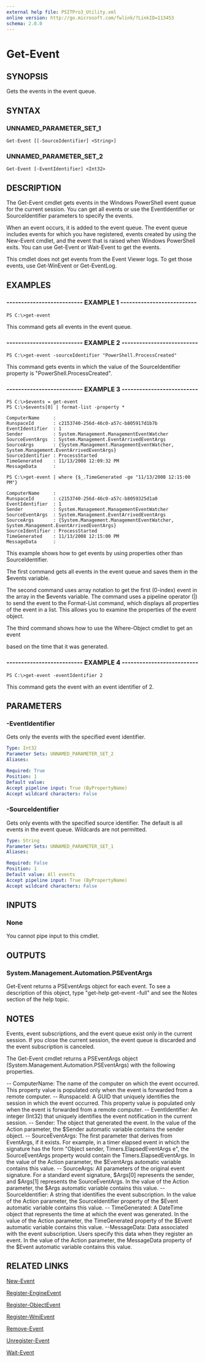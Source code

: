 ```yaml
---
external help file: PSITPro3_Utility.xml
online version: http://go.microsoft.com/fwlink/?LinkID=113453
schema: 2.0.0
---
```


# Get-Event
## SYNOPSIS
Gets the events in the event queue.

## SYNTAX

### UNNAMED_PARAMETER_SET_1
```
Get-Event [[-SourceIdentifier] <String>]
```

### UNNAMED_PARAMETER_SET_2
```
Get-Event [-EventIdentifier] <Int32>
```

## DESCRIPTION
The Get-Event cmdlet gets events in the Windows PowerShell event queue for the current session.
You can get all events or use the EventIdentifier or SourceIdentifier parameters to specify the events.

When an event occurs, it is added to the event queue.
The event queue includes events for which you have registered, events created by using the New-Event cmdlet, and the event that is raised when Windows PowerShell exits.
You can use Get-Event or Wait-Event to get the events.

This cmdlet does not get events from the Event Viewer logs.
To get those events, use Get-WinEvent or Get-EventLog.

## EXAMPLES

### -------------------------- EXAMPLE 1 --------------------------
```
PS C:\>get-event
```

This command gets all events in the event queue.

### -------------------------- EXAMPLE 2 --------------------------
```
PS C:\>get-event -sourceIdentifier "PowerShell.ProcessCreated"
```

This command gets events in which the value of the SourceIdentifier property is "PowerShell.ProcessCreated".

### -------------------------- EXAMPLE 3 --------------------------
```
PS C:\>$events = get-event
PS C:\>$events[0] | format-list -property *

ComputerName     :
RunspaceId       : c2153740-256d-46c0-a57c-b805917d1b7b
EventIdentifier  : 1
Sender           : System.Management.ManagementEventWatcher
SourceEventArgs  : System.Management.EventArrivedEventArgs
SourceArgs       : {System.Management.ManagementEventWatcher, System.Management.EventArrivedEventArgs}
SourceIdentifier : ProcessStarted
TimeGenerated    : 11/13/2008 12:09:32 PM
MessageData      :

PS C:\>get-event | where {$_.TimeGenerated -ge "11/13/2008 12:15:00 PM"}

ComputerName     :
RunspaceId       : c2153740-256d-46c0-a57c-b8059325d1a0
EventIdentifier  : 1
Sender           : System.Management.ManagementEventWatcher
SourceEventArgs  : System.Management.EventArrivedEventArgs
SourceArgs       : {System.Management.ManagementEventWatcher, System.Management.EventArrivedEventArgs}
SourceIdentifier : ProcessStarted
TimeGenerated    : 11/13/2008 12:15:00 PM
MessageData      :
```

This example shows how to get events by using properties other than SourceIdentifier.

The first command gets all events in the event queue and saves them in the $events variable.

The second command uses array notation to get the first (0-index) event in the array in the $events variable.
The command uses a pipeline operator (|) to send the event to the Format-List command, which displays all properties of the event in a list.
This allows you to examine the properties of the event object.

The third command shows how to use the Where-Object cmdlet to get an event

based on the time that it was generated.

### -------------------------- EXAMPLE 4 --------------------------
```
PS C:\>get-event -eventIdentifier 2
```

This command gets the event with an event identifier of 2.

## PARAMETERS

### -EventIdentifier
Gets only the events with the specified event identifier.

```yaml
Type: Int32
Parameter Sets: UNNAMED_PARAMETER_SET_2
Aliases: 

Required: True
Position: 1
Default value: 
Accept pipeline input: True (ByPropertyName)
Accept wildcard characters: False
```

### -SourceIdentifier
Gets only events with the specified source identifier.
The default is all events in the event queue.
Wildcards are not permitted.

```yaml
Type: String
Parameter Sets: UNNAMED_PARAMETER_SET_1
Aliases: 

Required: False
Position: 1
Default value: All events
Accept pipeline input: True (ByPropertyName)
Accept wildcard characters: False
```

## INPUTS

### None
You cannot pipe input to this cmdlet.

## OUTPUTS

### System.Management.Automation.PSEventArgs
Get-Event returns a PSEventArgs object for each event.
To see a description of this object, type "get-help get-event -full" and see the Notes section of the help topic.

## NOTES
Events, event subscriptions, and the event queue exist only in the current session.
If you close the current session, the event queue is discarded and the event subscription is canceled.

The Get-Event cmdlet returns a PSEventArgs object (System.Management.Automation.PSEventArgs) with the following properties.

-- ComputerName:  The name of the computer on which the event occurred. This property value is populated only when the event is forwarded from a remote computer.
-- RunspaceId:  A GUID that uniquely identifies the session in which the event occurred. This property value is populated only when the event is forwarded from a remote computer.
-- EventIdentifier: An integer (Int32) that uniquely identifies the event notification in the current session.
-- Sender: The object that generated the event. In the value of the Action parameter, the $Sender automatic variable contains the sender object.
-- SourceEventArgs: The first parameter that derives from EventArgs, if it exists. For example, in a timer elapsed event in which the  signature has the form "Object sender, Timers.ElapsedEventArgs e", the SourceEventArgs property would contain the Timers.ElapsedEventArgs. In the value of the Action parameter, the $EventArgs automatic variable contains this value.
-- SourceArgs: All parameters of the original event signature. For a standard event signature, $Args\[0\] represents the sender, and $Args\[1\] represents the SourceEventArgs. In the value of the Action parameter, the $Args automatic variable contains this value.
-- SourceIdentifier:  A string that identifies the event subscription. In the value of the Action parameter, the SourceIdentifier property of the $Event automatic variable contains this value.
-- TimeGenerated: A DateTime object that represents the time at which the event was generated. In the value of the Action parameter, the TimeGenerated property of the $Event automatic variable contains this value.
--MessageData: Data associated with the event subscription. Users specify this data when they register an event. In the value of the Action parameter, the MessageData property of the $Event automatic variable contains this value.

## RELATED LINKS

[New-Event](d5f16c15-8a98-4221-8f96-0867578f5430)

[Register-EngineEvent](f5c43ecf-b8ef-44d2-b586-0480121c397c)

[Register-ObjectEvent](896cbb3f-f415-481e-985b-1999e95c7407)

[Register-WmiEvent](00000000-0000-0000-0000-000000000000)

[Remove-Event](7f3788ee-44af-407f-8f7b-9f1b4a262c71)

[Unregister-Event](313e8361-8646-4b0d-b72f-f76987c49591)

[Wait-Event](bd2e7d77-2642-4628-b937-0a7d52033399)

